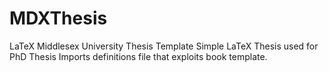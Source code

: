 # MDXThesis
LaTeX Middlesex University Thesis Template 
Simple LaTeX Thesis used for PhD Thesis
Imports definitions file that exploits book template.


